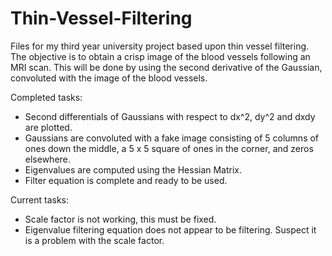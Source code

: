 # Thin-Vessel-Filtering
Files for my third year university project based upon thin vessel filtering. The objective is to obtain a crisp image of the blood vessels following an MRI scan. This will be done by using the second derivative of the Gaussian, convoluted with the image of the blood vessels.

Completed tasks:
- Second differentials of Gaussians with respect to dx^2, dy^2 and dxdy are plotted.
- Gaussians are convoluted with a fake image consisting of 5 columns of ones down the middle, a 5 x 5 square of ones in the corner, and zeros elsewhere.
- Eigenvalues are computed using the Hessian Matrix.
- Filter equation is complete and ready to be used.

Current tasks:
- Scale factor is not working, this must be fixed.
- Eigenvalue filtering equation does not appear to be filtering. Suspect it is a problem with the scale factor.
